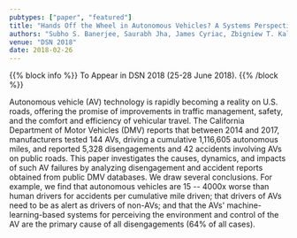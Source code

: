 ```yaml
---
pubtypes: ["paper", "featured"]
title: "Hands Off the Wheel in Autonomous Vehicles? A Systems Perspective on over a Million Miles of Field Data"
authors: "Subho S. Banerjee, Saurabh Jha, James Cyriac, Zbigniew T. Kalbarczyk, and Ravishankar K. Iyer"
venue: "DSN 2018"
date: 2018-02-26
---
```


{{% block info %}}
To Appear in DSN 2018 (25-28 June 2018).
{{% /block %}}

Autonomous vehicle (AV) technology is rapidly becoming a reality on U.S. roads, offering the promise of improvements in
traffic management, safety, and the comfort and efficiency of vehicular travel. The California Department of Motor
Vehicles (DMV) reports that between 2014 and 2017, manufacturers tested 144 AVs, driving a cumulative 1,116,605
autonomous miles, and reported 5,328 disengagements and 42 accidents involving AVs on public roads. This paper
investigates the causes, dynamics, and impacts of such AV failures by analyzing disengagement and accident reports
obtained from public DMV databases. We draw several conclusions. For example, we find that autonomous vehicles are 15 --
4000x worse than human drivers for accidents per cumulative mile driven; that drivers of AVs need to be as alert as
drivers of non-AVs; and that the AVs' machine-learning-based systems for perceiving the environment and control of the
AV are the primary cause of all disengagements (64% of all cases).
